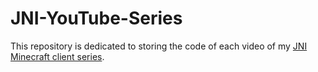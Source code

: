 # JNI-YouTube-Series

This repository is dedicated to storing the code of each video of my <a href="https://www.youtube.com/watch?v=Go4BBQnkB4I&list=PL36bJ4YMRalhyCwLMb3EOqK9oTvOeFdvY">JNI Minecraft client series</a>.



